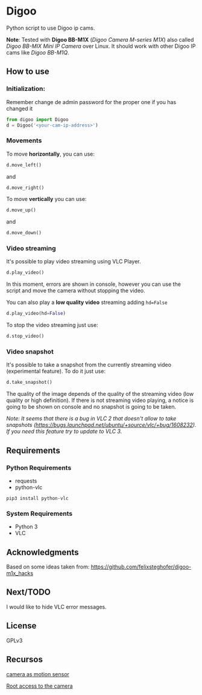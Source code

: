 # Digoo

Python script to use Digoo ip cams.


**Note**: Tested with **Digoo BB-M1X** (*Digoo Camera M-series M1X*) also called *Digoo BB-MIX Mini IP Camera* over Linux. It should work with other Digoo IP cams like *Digoo BB-M1Q*.



## How to use

### Initialization:


Remember change de admin password for the proper one if you has changed it

```python
from digoo import Digoo
d = Digoo('<your-cam-ip-address>')
```


### Movements

To move **horizontally**, you can use:

```python
d.move_left()
```

and

 ```python
d.move_right()
  ```

To move **vertically** you can use:

```python
d.move_up()
```

and

 ```python
d.move_down()
  ```

### Video streaming

It's possible to play video streaming using VLC Player.

```python
d.play_video()
```

In this moment, errors are shown in console, however you can use the script and move the camera without stopping the video.

You can also play a **low quality video** streaming adding `hd=False`

```python
d.play_video(hd=False)
```

To stop the video streaming just use:

```python
d.stop_video()
```


### Video snapshot

It's possible to take a snapshot from the currently streaming video (experimental feature). To do it just use:

```python
d.take_snapshot()
```

The quality of the image depends of the quality of the streaming video (low quality or high definition). If there is not streaming video playing, a notice is going to be shown on console and no snapshot is going to be taken.

*Note: It seems that there is a bug in VLC 2 that doesn't allow to take snapshots (https://bugs.launchpad.net/ubuntu/+source/vlc/+bug/1608232).
If you need this feature try to update to VLC 3.*


## Requirements

### Python Requirements

* requests
* python-vlc

```
pip3 install python-vlc
```



### System Requirements

* Python 3
* VLC


## Acknowledgments

Based on some ideas taken from:  https://github.com/felixsteghofer/digoo-m1x_hacks


## Next/TODO

I would like to hide VLC error messages.


## License

GPLv3

## Recursos

[camera as motion sensor](https://www.domoticz.com/wiki/Camera_Setup#Using_your_camera_as_motion_sensor)

[Root access to the camera](https://nm-projects.de/2017/01/hacking-ip-camera-digoo-bb-m2-part-3-getting-root-access/)
